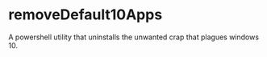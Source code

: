 # removeDefault10Apps
A powershell utility that uninstalls the unwanted crap that plagues windows 10.
